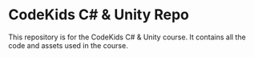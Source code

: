 # CodeKids C# & Unity Repo

This repository is for the CodeKids C# & Unity course. It contains all the code and assets used in the course.
